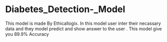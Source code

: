 # Diabetes_Detection-_Model
This model is made By Ethicallogix. In this model user inter their necassary data and they model predict and show answer to the user . This model give you 89.9% Accuracy
